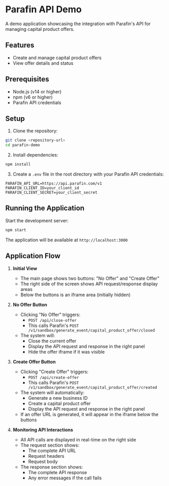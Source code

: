 # Parafin API Demo

A demo application showcasing the integration with Parafin's API for managing capital product offers.

## Features

- Create and manage capital product offers
- View offer details and status


## Prerequisites

- Node.js (v14 or higher)
- npm (v6 or higher)
- Parafin API credentials

## Setup

1. Clone the repository:
```bash
git clone <repository-url>
cd parafin-demo
```

2. Install dependencies:
```bash
npm install
```

3. Create a `.env` file in the root directory with your Parafin API credentials:
```
PARAFIN_API_URL=https://api.parafin.com/v1
PARAFIN_CLIENT_ID=your_client_id
PARAFIN_CLIENT_SECRET=your_client_secret
```

## Running the Application

Start the development server:
```bash
npm start
```

The application will be available at `http://localhost:3000`

## Application Flow

1. **Initial View**
   - The main page shows two buttons: "No Offer" and "Create Offer"
   - The right side of the screen shows API request/response display areas
   - Below the buttons is an iframe area (initially hidden)

2. **No Offer Button**
   - Clicking "No Offer" triggers:
     - `POST /api/close-offer`
     - This calls Parafin's `POST /v1/sandbox/generate_event/capital_product_offer/closed`
   - The system will:
     - Close the current offer
     - Display the API request and response in the right panel
     - Hide the offer iframe if it was visible

3. **Create Offer Button**
   - Clicking "Create Offer" triggers:
     - `POST /api/create-offer`
     - This calls Parafin's `POST /v1/sandbox/generate_event/capital_product_offer/created`
   - The system will automatically:
     - Generate a new business ID
     - Create a capital product offer
     - Display the API request and response in the right panel
   - If an offer URL is generated, it will appear in the iframe below the buttons

4. **Monitoring API Interactions**
   - All API calls are displayed in real-time on the right side
   - The request section shows:
     - The complete API URL
     - Request headers
     - Request body
   - The response section shows:
     - The complete API response
     - Any error messages if the call fails


